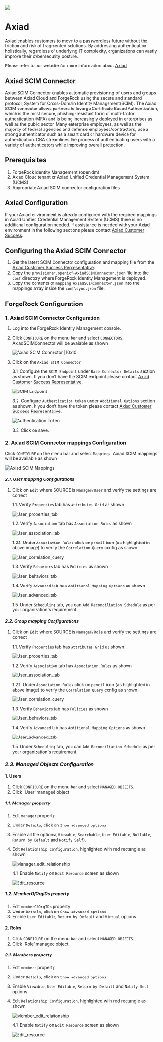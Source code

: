    <img src="images/axiad_logo.png" align="center">
 

# Axiad

Axiad enables customers to move to a passwordless future without the friction and risk of fragmented solutions. By addressing authentication holistically, regardless of underlying IT complexity, organizations can vastly improve their cybersecurity posture.

Please refer to our website for more information about [Axiad](https://www.axiad.com/).

## Axiad SCIM Connector

Axiad SCIM Connector enables automatic provisioning of users and groups between Axiad Cloud and ForgeRock using the secure and standard protocol, System for Cross-Domain Identity Management(SCIM). The Axiad SCIM connector allows partners to levarge Certificate Based Authentication, which is the most secure, phishing-resistant form of multi-factor authentication (MFA) and is being increasingly deployed in enterprises as well as the public sector. Many enterprise employees, as well as the majority of federal agencies and defense employees/contractors, use a strong authenticator such as a smart card or hardware device for authentication. CBA streamlines the process of authenticating users with a variety of authenticators while improving overall protection.

## Prerequisites

1. ForgeRock Identity Management (openidm)
1. Axiad Cloud tenant or Axiad Unified Credential Management System (UCMS)
1. Appropriate Axiad SCIM connector configuration files

## Axiad Configuration

If your Axiad environment is already configured with the required mappings in Axiad Unified Credential Management System (UCMS) there is no additional configuration needed. If assistance is needed with your Axiad environment in the following sections please contact [Axiad Customer Success](mailto:customer.success@axiad.com).

## Configuring the Axiad SCIM Connector

1. Get the latest SCIM Connector configuration and mapping file from the [Axiad Customer Success Representative](mailto:customer.success@axiad.com).
2. Copy the `provisioner.openicf-AxiadSCIMConnector.json` file into the `conf` directory where ForgeRock Identity Management is deployed.
3. Copy the contents of `mapping-AxiadSCIMConnector.json` into the mappings array inside the `conf\sync.json` file.

## ForgeRock Configuration

### 1. Axiad SCIM Connector Configuration

1. Log into the ForgeRock Identity Management console.
2. Click `CONFIGURE` on the menu bar and select `CONNECTORS`. AxiadSCIMConnector will be avaiable as shown
  
   ![Axiad SCIM Connector |10x10](./images/axiad_scim_connector.png)

3. Click on the `Axiad SCIM Connector`

   3.1. Configure the `SCIM Endpoint` under `Base Connector Details` section as shown. If you don't have the SCIM endpoint please contact [Axiad Customer Success Representative](mailto:customer.success@axiad.com).
  
   ![SCIM Endpoint](./images/scim_endpoint_config.png)

   3.2. Configure `Authentication token` under `Additional Options` section as shown. If you don't have the token please contact [Axiad Customer Success Representative](mailto:customer.success@axiad.com).
  
   ![Authentication Token](./images/authentication_token_config.png)

   3.3. Click on save.

### 2. Axiad SCIM Connector mappings Configuration   
   Click `CONFIGURE` on the menu bar and select `Mappings`. Axiad SCIM mappings will be available as shown
  
   ![Axiad SCIM Mappings](./images/axiad_scim_mappings.png)

#### _2.1. User mapping Configurations_

1. Click on `Edit` where SOURCE is `Managed/User` and verify the settings are correct

   1.1. Verify `Properties` tab has `Attributes Grid` as shown
  
      ![User_properties_tab](./images/users_mapping/user_properties_tab.png)

   1.2. Verify `Association` tab has `Association Rules` as shown
  
      ![User_association_tab](./images/users_mapping/user_association_tab.png)

      1.2.1. Under `Association Rules` click on `pencil` icon (as highlighted in above image) to verify the `Correlation Query` config as shown
  
      ![User_correlation_query](./images/users_mapping/user_correlation_query.png)

   1.3. Verify `Behaviors` tab has `Policies` as shown
  
      ![User_behaviors_tab](./images/users_mapping/user_behaviors_tab.png)

   1.4. Verify `Advanced` tab has `Additional Mapping Options` as shown 
  
      ![User_advanced_tab](./images/users_mapping/user_advanced_tab.png)  
       
   1.5. Under `Scheduling` tab, you can `Add Reconciliation Schedule` as per your organization's requirement.

#### _2.2. Group mapping Configurations_

1. Click on `Edit` where SOURCE is `Managed/Role` and verify the settings are correct

   1.1. Verify `Properties` tab has `Attributes Grid` as shown
  
      ![User_properties_tab](./images/groups_mapping/group_properties_tab.png)

   1.2. Verify `Association` tab has `Association Rules` as shown
  
      ![User_association_tab](./images/groups_mapping/group_association_tab.png)

      1.2.1. Under `Association Rules` click on `pencil` icon (as highlighted in above image) to verify the `Correlation Query` config as shown
  
      ![User_correlation_query](./images/groups_mapping/group_correlation_query.png)

   1.3. Verify `Behaviors` tab has `Policies` as shown
  
      ![User_behaviors_tab](./images/groups_mapping/group_behaviors_tab.png)

   1.4. Verify `Advanced` tab has `Additional Mapping Options` as shown 
  
      ![User_advanced_tab](./images/groups_mapping/group_advanced_tab.png)  
       
   1.5. Under `Scheduling` tab, you can `Add Reconciliation Schedule` as per your organization's requirement. 

### _2.3. Managed Objects Configuration_

#### 1. Users

1. Click `CONFIGURE` on the menu bar and select `MANAGED OBJECTS`.
2. Click 'User' managed object

##### 1.1. Manager property

1. Edit `manager` property 
2. Under `Details`, click on `Show advanced options`
3. Enable all the options( `Viewable`, `Searchable`, `User Editable`, `Nullable`, `Return by Default` and `Notify Self`).
4. Edit `Relationship Configuration`, highlighted with red rectangle as shown

    ![Manager_edit_relationship](./images/users_mapping/manager_edit_relationship.png)

   4.1. Enable `Notify` on `Edit Resource` screen as shown

      ![Edit_resource](./images/users_mapping/edit_resource.png)

##### 1.2. MemberOfOrgIDs property

1. Edit `memberOfOrgIDs` property
2. Under `Details`, click on `Show advanced options`
3. Enable `User Editable`, `Return by Default` and `Virtual` options

#### 2. Roles

1. Click `CONFIGURE` on the menu bar and select `MANAGED OBJECTS`.
2. Click 'Role' managed object

##### 2.1. Members property

1. Edit `members` property 
2. Under `Details`, click on `Show advanced options`
3. Enable `Viewable`, `User Editable`, `Return by Default` and `Notify Self` options.
4. Edit `Relationship Configuration`, highlighted with red rectangle as shown

    ![Member_edit_relationship](./images/groups_mapping/member_edit_relationship.png)

   4.1. Enable `Notify` on `Edit Resource` screen as shown

      ![Edit_resource](./images/groups_mapping/edit_resource.png)
